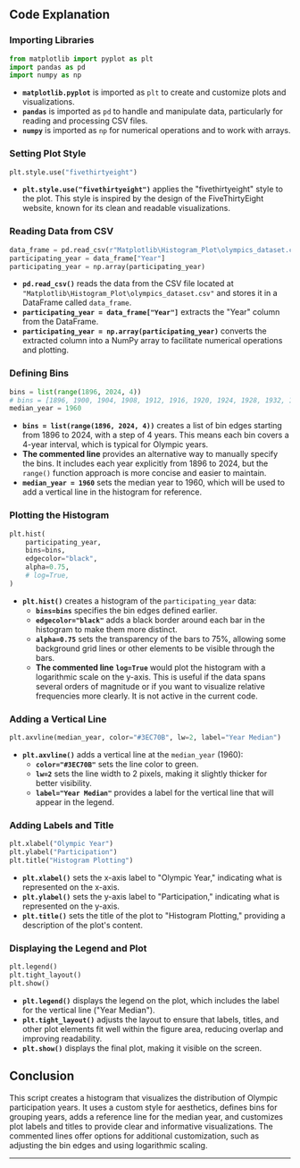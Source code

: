
## Code Explanation

### Importing Libraries

```python
from matplotlib import pyplot as plt
import pandas as pd
import numpy as np
```

- **`matplotlib.pyplot`** is imported as `plt` to create and customize plots and visualizations.
- **`pandas`** is imported as `pd` to handle and manipulate data, particularly for reading and processing CSV files.
- **`numpy`** is imported as `np` for numerical operations and to work with arrays.

### Setting Plot Style

```python
plt.style.use("fivethirtyeight")
```

- **`plt.style.use("fivethirtyeight")`** applies the "fivethirtyeight" style to the plot. This style is inspired by the design of the FiveThirtyEight website, known for its clean and readable visualizations.

### Reading Data from CSV

```python
data_frame = pd.read_csv(r"Matplotlib\Histogram_Plot\olympics_dataset.csv")
participating_year = data_frame["Year"]
participating_year = np.array(participating_year)
```

- **`pd.read_csv()`** reads the data from the CSV file located at `"Matplotlib\Histogram_Plot\olympics_dataset.csv"` and stores it in a DataFrame called `data_frame`.
- **`participating_year = data_frame["Year"]`** extracts the "Year" column from the DataFrame.
- **`participating_year = np.array(participating_year)`** converts the extracted column into a NumPy array to facilitate numerical operations and plotting.

### Defining Bins

```python
bins = list(range(1896, 2024, 4))
# bins = [1896, 1900, 1904, 1908, 1912, 1916, 1920, 1924, 1928, 1932, 1936, 1940, 1944, 1948, 1952, 1956, 1960, 1964, 1968, 1972, 1976, 1980, 1984, 1988, 1992, 1996, 2000, 2004, 2008, 2012, 2016, 2020, 2024]
median_year = 1960
```

- **`bins = list(range(1896, 2024, 4))`** creates a list of bin edges starting from 1896 to 2024, with a step of 4 years. This means each bin covers a 4-year interval, which is typical for Olympic years.
- **The commented line** provides an alternative way to manually specify the bins. It includes each year explicitly from 1896 to 2024, but the `range()` function approach is more concise and easier to maintain.
- **`median_year = 1960`** sets the median year to 1960, which will be used to add a vertical line in the histogram for reference.

### Plotting the Histogram

```python
plt.hist(
    participating_year,
    bins=bins,
    edgecolor="black",
    alpha=0.75,
    # log=True,
)
```

- **`plt.hist()`** creates a histogram of the `participating_year` data:
  - **`bins=bins`** specifies the bin edges defined earlier.
  - **`edgecolor="black"`** adds a black border around each bar in the histogram to make them more distinct.
  - **`alpha=0.75`** sets the transparency of the bars to 75%, allowing some background grid lines or other elements to be visible through the bars.
  - **The commented line** **`log=True`** would plot the histogram with a logarithmic scale on the y-axis. This is useful if the data spans several orders of magnitude or if you want to visualize relative frequencies more clearly. It is not active in the current code.

### Adding a Vertical Line

```python
plt.axvline(median_year, color="#3EC70B", lw=2, label="Year Median")
```

- **`plt.axvline()`** adds a vertical line at the `median_year` (1960):
  - **`color="#3EC70B"`** sets the line color to green.
  - **`lw=2`** sets the line width to 2 pixels, making it slightly thicker for better visibility.
  - **`label="Year Median"`** provides a label for the vertical line that will appear in the legend.

### Adding Labels and Title

```python
plt.xlabel("Olympic Year")
plt.ylabel("Participation")
plt.title("Histogram Plotting")
```

- **`plt.xlabel()`** sets the x-axis label to "Olympic Year," indicating what is represented on the x-axis.
- **`plt.ylabel()`** sets the y-axis label to "Participation," indicating what is represented on the y-axis.
- **`plt.title()`** sets the title of the plot to "Histogram Plotting," providing a description of the plot's content.

### Displaying the Legend and Plot

```python
plt.legend()
plt.tight_layout()
plt.show()
```

- **`plt.legend()`** displays the legend on the plot, which includes the label for the vertical line ("Year Median").
- **`plt.tight_layout()`** adjusts the layout to ensure that labels, titles, and other plot elements fit well within the figure area, reducing overlap and improving readability.
- **`plt.show()`** displays the final plot, making it visible on the screen.

## Conclusion

This script creates a histogram that visualizes the distribution of Olympic participation years. It uses a custom style for aesthetics, defines bins for grouping years, adds a reference line for the median year, and customizes plot labels and titles to provide clear and informative visualizations. The commented lines offer options for additional customization, such as adjusting the bin edges and using logarithmic scaling.

---